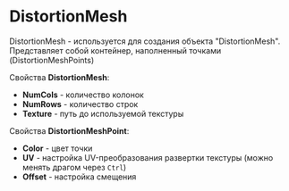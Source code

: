 # DistortionMesh

DistortionMesh - используется для создания объекта "DistortionMesh". Представляет собой контейнер, наполненный точками (DistortionMeshPoints)

Свойства **DistortionMesh**:

* **NumCols** - количество колонок
* **NumRows** - количество строк
* **Texture** - путь до используемой текстуры

Свойства **DistortionMeshPoint**:

* **Color** - цвет точки
* **UV** - настройка UV-преобразования развертки текстуры (можно менять драгом через `Ctrl`)
* **Offset** - настройка смещения
